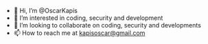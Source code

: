 - 👋 Hi, I’m @OscarKapis
- 👀 I’m interested in coding, security and development
- 💞️ I’m looking to collaborate on coding, security and developments
- 📫 How to reach me at kapisoscar@gmail.com

<!---
OscarKapis/OscarKapis is a ✨ special ✨ repository because its `README.md` (this file) appears on your GitHub profile.
You can click the Preview link to take a look at your changes.
--->
